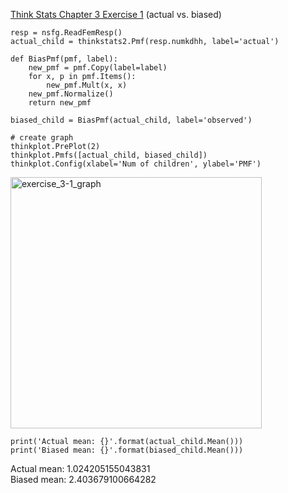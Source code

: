 [Think Stats Chapter 3 Exercise 1](http://greenteapress.com/thinkstats2/html/thinkstats2004.html#toc31) (actual vs. biased)

  `resp = nsfg.ReadFemResp()`    
  `actual_child = thinkstats2.Pmf(resp.numkdhh, label='actual')`   

```
def BiasPmf(pmf, label):   
    new_pmf = pmf.Copy(label=label) 
    for x, p in pmf.Items():   
        new_pmf.Mult(x, x)   
    new_pmf.Normalize()   
    return new_pmf  
```  
  
  `biased_child = BiasPmf(actual_child, label='observed')`   
  
  `# create graph`   
  `thinkplot.PrePlot(2)`  
  `thinkplot.Pmfs([actual_child, biased_child])`   
  `thinkplot.Config(xlabel='Num of children', ylabel='PMF')`   

<img width="402" alt="exercise_3-1_graph" src="https://user-images.githubusercontent.com/20651507/50542156-15ffc280-0b6b-11e9-83cc-23f022137033.png">

`print('Actual mean: {}'.format(actual_child.Mean()))`   
 `print('Biased mean: {}'.format(biased_child.Mean()))`    
 
Actual mean: 1.024205155043831   
Biased mean: 2.403679100664282
